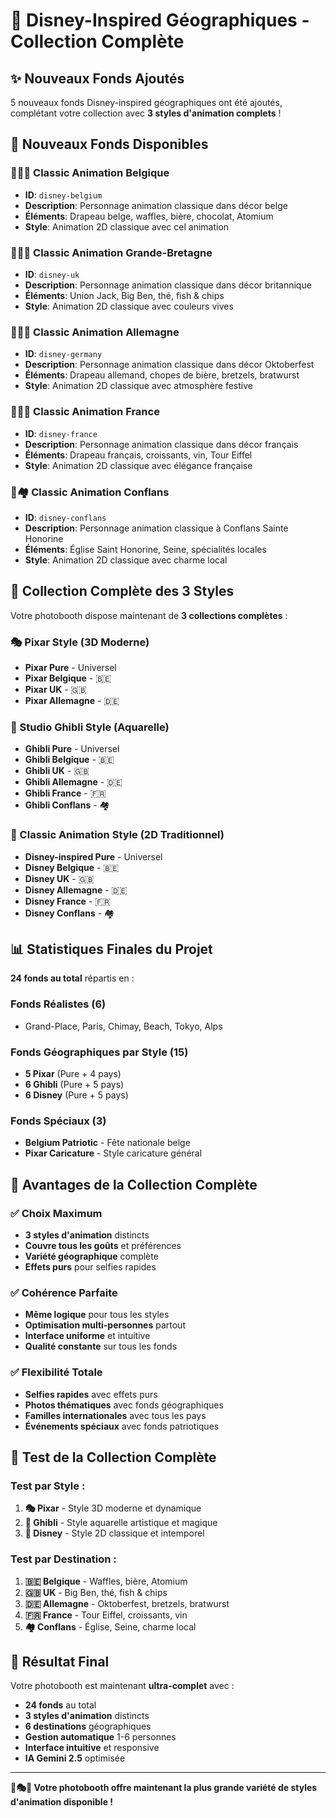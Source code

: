 # 🏰 Disney-Inspired Géographiques - Collection Complète

## ✨ **Nouveaux Fonds Ajoutés**

5 nouveaux fonds Disney-inspired géographiques ont été ajoutés, complétant votre collection avec **3 styles d'animation complets** !

## 🎯 **Nouveaux Fonds Disponibles**

### **🏰🇧🇪 Classic Animation Belgique**
- **ID**: `disney-belgium`
- **Description**: Personnage animation classique dans décor belge
- **Éléments**: Drapeau belge, waffles, bière, chocolat, Atomium
- **Style**: Animation 2D classique avec cel animation

### **🏰🇬🇧 Classic Animation Grande-Bretagne**
- **ID**: `disney-uk`
- **Description**: Personnage animation classique dans décor britannique
- **Éléments**: Union Jack, Big Ben, thé, fish & chips
- **Style**: Animation 2D classique avec couleurs vives

### **🏰🇩🇪 Classic Animation Allemagne**
- **ID**: `disney-germany`
- **Description**: Personnage animation classique dans décor Oktoberfest
- **Éléments**: Drapeau allemand, chopes de bière, bretzels, bratwurst
- **Style**: Animation 2D classique avec atmosphère festive

### **🏰🇫🇷 Classic Animation France**
- **ID**: `disney-france`
- **Description**: Personnage animation classique dans décor français
- **Éléments**: Drapeau français, croissants, vin, Tour Eiffel
- **Style**: Animation 2D classique avec élégance française

### **🏰🏘️ Classic Animation Conflans**
- **ID**: `disney-conflans`
- **Description**: Personnage animation classique à Conflans Sainte Honorine
- **Éléments**: Église Saint Honorine, Seine, spécialités locales
- **Style**: Animation 2D classique avec charme local

## 🎨 **Collection Complète des 3 Styles**

Votre photobooth dispose maintenant de **3 collections complètes** :

### **🎭 Pixar Style (3D Moderne)**
- **Pixar Pure** - Universel
- **Pixar Belgique** - 🇧🇪
- **Pixar UK** - 🇬🇧
- **Pixar Allemagne** - 🇩🇪

### **🎨 Studio Ghibli Style (Aquarelle)**
- **Ghibli Pure** - Universel
- **Ghibli Belgique** - 🇧🇪
- **Ghibli UK** - 🇬🇧
- **Ghibli Allemagne** - 🇩🇪
- **Ghibli France** - 🇫🇷
- **Ghibli Conflans** - 🏘️

### **🏰 Classic Animation Style (2D Traditionnel)**
- **Disney-inspired Pure** - Universel
- **Disney Belgique** - 🇧🇪
- **Disney UK** - 🇬🇧
- **Disney Allemagne** - 🇩🇪
- **Disney France** - 🇫🇷
- **Disney Conflans** - 🏘️

## 📊 **Statistiques Finales du Projet**

**24 fonds au total** répartis en :

### **Fonds Réalistes (6)**
- Grand-Place, Paris, Chimay, Beach, Tokyo, Alps

### **Fonds Géographiques par Style (15)**
- **5 Pixar** (Pure + 4 pays)
- **6 Ghibli** (Pure + 5 pays)
- **6 Disney** (Pure + 5 pays)

### **Fonds Spéciaux (3)**
- **Belgium Patriotic** - Fête nationale belge
- **Pixar Caricature** - Style caricature général

## 🎯 **Avantages de la Collection Complète**

### **✅ Choix Maximum**
- **3 styles d'animation** distincts
- **Couvre tous les goûts** et préférences
- **Variété géographique** complète
- **Effets purs** pour selfies rapides

### **✅ Cohérence Parfaite**
- **Même logique** pour tous les styles
- **Optimisation multi-personnes** partout
- **Interface uniforme** et intuitive
- **Qualité constante** sur tous les fonds

### **✅ Flexibilité Totale**
- **Selfies rapides** avec effets purs
- **Photos thématiques** avec fonds géographiques
- **Familles internationales** avec tous les pays
- **Événements spéciaux** avec fonds patriotiques

## 🚀 **Test de la Collection Complète**

### **Test par Style :**
1. **🎭 Pixar** - Style 3D moderne et dynamique
2. **🎨 Ghibli** - Style aquarelle artistique et magique
3. **🏰 Disney** - Style 2D classique et intemporel

### **Test par Destination :**
1. **🇧🇪 Belgique** - Waffles, bière, Atomium
2. **🇬🇧 UK** - Big Ben, thé, fish & chips
3. **🇩🇪 Allemagne** - Oktoberfest, bretzels, bratwurst
4. **🇫🇷 France** - Tour Eiffel, croissants, vin
5. **🏘️ Conflans** - Église, Seine, charme local

## 🎉 **Résultat Final**

Votre photobooth est maintenant **ultra-complet** avec :
- **24 fonds** au total
- **3 styles d'animation** distincts
- **6 destinations** géographiques
- **Gestion automatique** 1-6 personnes
- **Interface intuitive** et responsive
- **IA Gemini 2.5** optimisée

---

**🏰🎭🎨 Votre photobooth offre maintenant la plus grande variété de styles d'animation disponible !**
